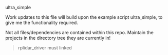 ultra_simple


Work updates to this file will build upon the example script ultra_simple, to give me the functionality required.

Not all files/dependencies are contained within this repo. Maintain the projects in the directory tree they are currently in!
> rplidar_driver must linked